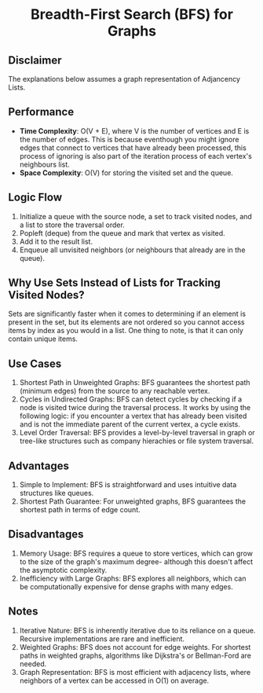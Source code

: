 <h1 align="center">Breadth-First Search (BFS) for Graphs</h1>

## Disclaimer
The explanations below assumes a graph representation of Adjancency Lists.

## Performance
- **Time Complexity**: O(V + E), where V is the number of vertices and E is the number of edges. This is because eventhough you might ignore edges that connect to vertices that have already been processed, this process of ignoring is also part of the iteration process of each vertex's neighbours list.
- **Space Complexity**: O(V) for storing the visited set and the queue.

## Logic Flow
1. Initialize a queue with the source node, a set to track visited nodes, and a list to store the traversal order.
2. Popleft (deque) from the queue and mark that vertex as visited.
3. Add it to the result list.
4. Enqueue all unvisited neighbors (or neighbours that already are in the queue).

## Why Use Sets Instead of Lists for Tracking Visited Nodes?
Sets are significantly faster when it comes to determining if an element is present in the set, but its elements are not ordered so you cannot access items by index as you would in a list. One thing to note, is that it can only contain unique items.

## Use Cases
1. Shortest Path in Unweighted Graphs: BFS guarantees the shortest path (minimum edges) from the source to any reachable vertex.
2. Cycles in Undirected Graphs: BFS can detect cycles by checking if a node is visited twice during the traversal process. It works by using the following logic: if you encounter a vertex that has already been visited and is not the immediate parent of the current vertex, a cycle exists.
3. Level Order Traversal: BFS provides a level-by-level traversal in graph or tree-like structures such as company hierachies or file system traversal.

## Advantages
1. Simple to Implement: BFS is straightforward and uses intuitive data structures like queues.
2. Shortest Path Guarantee: For unweighted graphs, BFS guarantees the shortest path in terms of edge count.

## Disadvantages
1. Memory Usage: BFS requires a queue to store vertices, which can grow to the size of the graph's maximum degree- although this doesn't affect the asymptotic complexity.
2. Inefficiency with Large Graphs: BFS explores all neighbors, which can be computationally expensive for dense graphs with many edges.

## Notes
1. Iterative Nature: BFS is inherently iterative due to its reliance on a queue. Recursive implementations are rare and inefficient.
2. Weighted Graphs: BFS does not account for edge weights. For shortest paths in weighted graphs, algorithms like Dijkstra's or Bellman-Ford are needed.
3. Graph Representation: BFS is most efficient with adjacency lists, where neighbors of a vertex can be accessed in O(1) on average.